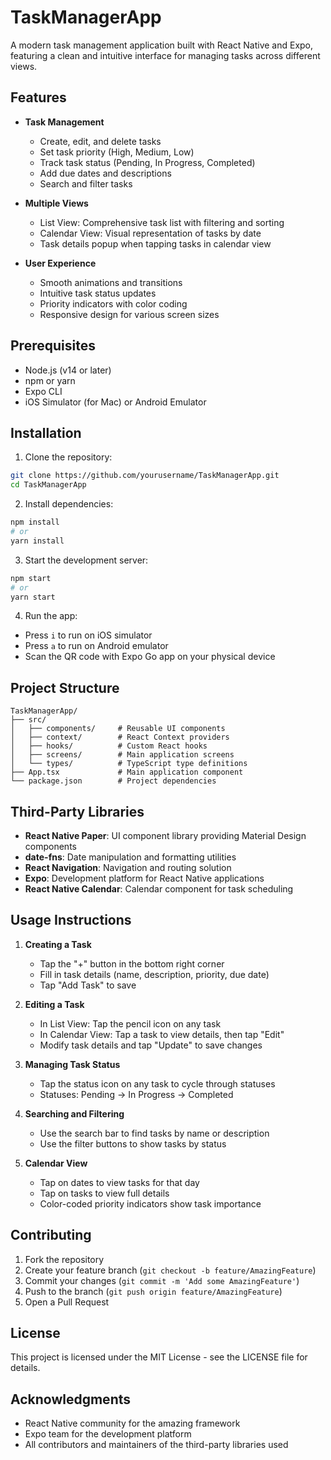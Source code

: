 # TaskManagerApp

A modern task management application built with React Native and Expo, featuring a clean and intuitive interface for managing tasks across different views.

## Features

- **Task Management**
  - Create, edit, and delete tasks
  - Set task priority (High, Medium, Low)
  - Track task status (Pending, In Progress, Completed)
  - Add due dates and descriptions
  - Search and filter tasks

- **Multiple Views**
  - List View: Comprehensive task list with filtering and sorting
  - Calendar View: Visual representation of tasks by date
  - Task details popup when tapping tasks in calendar view

- **User Experience**
  - Smooth animations and transitions
  - Intuitive task status updates
  - Priority indicators with color coding
  - Responsive design for various screen sizes

## Prerequisites

- Node.js (v14 or later)
- npm or yarn
- Expo CLI
- iOS Simulator (for Mac) or Android Emulator

## Installation

1. Clone the repository:
```bash
git clone https://github.com/yourusername/TaskManagerApp.git
cd TaskManagerApp
```

2. Install dependencies:
```bash
npm install
# or
yarn install
```

3. Start the development server:
```bash
npm start
# or
yarn start
```

4. Run the app:
- Press `i` to run on iOS simulator
- Press `a` to run on Android emulator
- Scan the QR code with Expo Go app on your physical device

## Project Structure

```
TaskManagerApp/
├── src/
│   ├── components/     # Reusable UI components
│   ├── context/        # React Context providers
│   ├── hooks/          # Custom React hooks
│   ├── screens/        # Main application screens
│   └── types/          # TypeScript type definitions
├── App.tsx             # Main application component
└── package.json        # Project dependencies
```

## Third-Party Libraries

- **React Native Paper**: UI component library providing Material Design components
- **date-fns**: Date manipulation and formatting utilities
- **React Navigation**: Navigation and routing solution
- **Expo**: Development platform for React Native applications
- **React Native Calendar**: Calendar component for task scheduling

## Usage Instructions

1. **Creating a Task**
   - Tap the "+" button in the bottom right corner
   - Fill in task details (name, description, priority, due date)
   - Tap "Add Task" to save

2. **Editing a Task**
   - In List View: Tap the pencil icon on any task
   - In Calendar View: Tap a task to view details, then tap "Edit"
   - Modify task details and tap "Update" to save changes

3. **Managing Task Status**
   - Tap the status icon on any task to cycle through statuses
   - Statuses: Pending → In Progress → Completed

4. **Searching and Filtering**
   - Use the search bar to find tasks by name or description
   - Use the filter buttons to show tasks by status

5. **Calendar View**
   - Tap on dates to view tasks for that day
   - Tap on tasks to view full details
   - Color-coded priority indicators show task importance

## Contributing

1. Fork the repository
2. Create your feature branch (`git checkout -b feature/AmazingFeature`)
3. Commit your changes (`git commit -m 'Add some AmazingFeature'`)
4. Push to the branch (`git push origin feature/AmazingFeature`)
5. Open a Pull Request

## License

This project is licensed under the MIT License - see the LICENSE file for details.

## Acknowledgments

- React Native community for the amazing framework
- Expo team for the development platform
- All contributors and maintainers of the third-party libraries used 